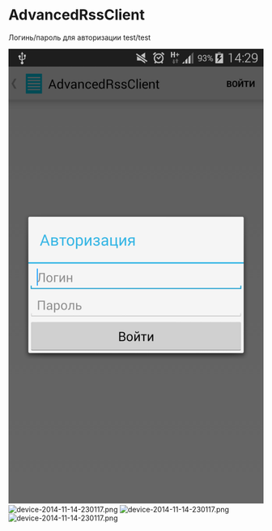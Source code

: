 # AdvancedRssClient

Логинь/пароль для авторизации test/test

![device-2015-04-08-142958.png](https://github.com/dr-yand/AdvancedRssClient/blob/master/.other/device-2015-04-08-142958.png)
![device-2014-11-14-230117.png](https://github.com/dr-yand/AdvancedRssClient.other/device-2015-04-08-142958.png)
![device-2014-11-14-230117.png](https://github.com/dr-yand/AdvancedRssClient.other/device-2015-04-08-142958.png)
![device-2014-11-14-230117.png](https://github.com/dr-yand/AdvancedRssClient.other/device-2015-04-08-142958.png)
